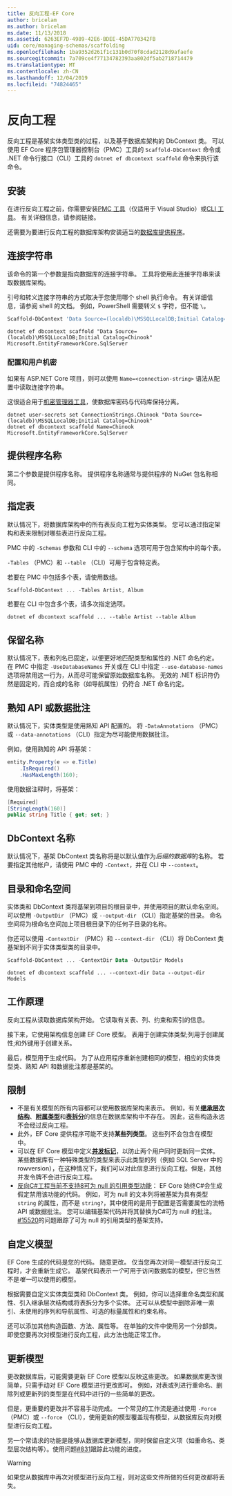 ```yaml
---
title: 反向工程-EF Core
author: bricelam
ms.author: bricelam
ms.date: 11/13/2018
ms.assetid: 6263EF7D-4989-42E6-BDEE-45DA770342FB
uid: core/managing-schemas/scaffolding
ms.openlocfilehash: 1ba9352d261f1c131b0d70f8cdad2128d9afaefe
ms.sourcegitcommit: 7a709ce4f77134782393aa802df5ab2718714479
ms.translationtype: MT
ms.contentlocale: zh-CN
ms.lasthandoff: 12/04/2019
ms.locfileid: "74824465"
---
```

# <a name="reverse-engineering"></a>反向工程

反向工程是基架实体类型类的过程，以及基于数据库架构的 DbContext 类。 可以使用 EF Core 程序包管理器控制台（PMC）工具的 `Scaffold-DbContext` 命令或 .NET 命令行接口（CLI）工具的 `dotnet ef dbcontext scaffold` 命令来执行该命令。

## <a name="installing"></a>安装

在进行反向工程之前，你需要安装[PMC 工具](xref:core/miscellaneous/cli/powershell)（仅适用于 Visual Studio）或[CLI 工具](xref:core/miscellaneous/cli/dotnet)。 有关详细信息，请参阅链接。

还需要为要进行反向工程的数据库架构安装适当的[数据库提供程序](xref:core/providers/index)。

## <a name="connection-string"></a>连接字符串

该命令的第一个参数是指向数据库的连接字符串。 工具将使用此连接字符串来读取数据库架构。

引号和转义连接字符串的方式取决于您使用哪个 shell 执行命令。 有关详细信息，请参阅 shell 的文档。 例如，PowerShell 需要转义 `$` 字符，但不能 `\`。

``` powershell
Scaffold-DbContext 'Data Source=(localdb)\MSSQLLocalDB;Initial Catalog=Chinook' Microsoft.EntityFrameworkCore.SqlServer
```

```dotnetcli
dotnet ef dbcontext scaffold "Data Source=(localdb)\MSSQLLocalDB;Initial Catalog=Chinook" Microsoft.EntityFrameworkCore.SqlServer
```

### <a name="configuration-and-user-secrets"></a>配置和用户机密

如果有 ASP.NET Core 项目，则可以使用 `Name=<connection-string>` 语法从配置中读取连接字符串。

这很适合用于[机密管理器工具](https://docs.microsoft.com/aspnet/core/security/app-secrets#secret-manager)，使数据库密码与代码库保持分离。

```dotnetcli
dotnet user-secrets set ConnectionStrings.Chinook "Data Source=(localdb)\MSSQLLocalDB;Initial Catalog=Chinook"
dotnet ef dbcontext scaffold Name=Chinook Microsoft.EntityFrameworkCore.SqlServer
```

## <a name="provider-name"></a>提供程序名称

第二个参数是提供程序名称。 提供程序名称通常与提供程序的 NuGet 包名称相同。

## <a name="specifying-tables"></a>指定表

默认情况下，将数据库架构中的所有表反向工程为实体类型。 您可以通过指定架构和表来限制对哪些表进行反向工程。

PMC 中的 `-Schemas` 参数和 CLI 中的 `--schema` 选项可用于包含架构中的每个表。

`-Tables` （PMC）和 `--table` （CLI）可用于包含特定表。

若要在 PMC 中包括多个表，请使用数组。

``` powershell
Scaffold-DbContext ... -Tables Artist, Album
```

若要在 CLI 中包含多个表，请多次指定选项。

```dotnetcli
dotnet ef dbcontext scaffold ... --table Artist --table Album
```

## <a name="preserving-names"></a>保留名称

默认情况下，表和列名已固定，以便更好地匹配类型和属性的 .NET 命名约定。 在 PMC 中指定 `-UseDatabaseNames` 开关或在 CLI 中指定 `--use-database-names` 选项将禁用这一行为，从而尽可能保留原始数据库名称。 无效的 .NET 标识符仍然是固定的，而合成的名称（如导航属性）仍符合 .NET 命名约定。

## <a name="fluent-api-or-data-annotations"></a>熟知 API 或数据批注

默认情况下，实体类型是使用熟知 API 配置的。 将 `-DataAnnotations` （PMC）或 `--data-annotations` （CLI）指定为尽可能使用数据批注。

例如，使用熟知的 API 将基架：

``` csharp
entity.Property(e => e.Title)
    .IsRequired()
    .HasMaxLength(160);
```

使用数据注释时，将基架：

``` csharp
[Required]
[StringLength(160)]
public string Title { get; set; }
```

## <a name="dbcontext-name"></a>DbContext 名称

默认情况下，基架 DbContext 类名称将是以默认值作为*后缀的数据库*的名称。 若要指定其他帐户，请使用 PMC 中的 `-Context`，并在 CLI 中 `--context`。

## <a name="directories-and-namespaces"></a>目录和命名空间

实体类和 DbContext 类将基架到项目的根目录中，并使用项目的默认命名空间。 可以使用 `-OutputDir` （PMC）或 `--output-dir` （CLI）指定基架的目录。 命名空间将为根命名空间加上项目根目录下的任何子目录的名称。

你还可以使用 `-ContextDir` （PMC）和 `--context-dir` （CLI）将 DbContext 类基架到不同于实体类型类的目录中。

``` powershell
Scaffold-DbContext ... -ContextDir Data -OutputDir Models
```

```dotnetcli
dotnet ef dbcontext scaffold ... --context-dir Data --output-dir Models
```

## <a name="how-it-works"></a>工作原理

反向工程从读取数据库架构开始。 它读取有关表、列、约束和索引的信息。

接下来，它使用架构信息创建 EF Core 模型。 表用于创建实体类型;列用于创建属性;和外键用于创建关系。

最后，模型用于生成代码。 为了从应用程序重新创建相同的模型，相应的实体类型类、熟知 API 和数据批注都是基架的。

## <a name="limitations"></a>限制

* 不是有关模型的所有内容都可以使用数据库架构来表示。 例如，有关[**继承层次结构**](../modeling/inheritance.md)、[**附属类型**](../modeling/owned-entities.md)和[**表拆分**](../modeling/table-splitting.md)的信息在数据库架构中不存在。 因此，这些构造永远不会经过反向工程。
* 此外，EF Core 提供程序可能不支持**某些列类型**。 这些列不会包含在模型中。
* 可以在 EF Core 模型中定义[**并发标记**](../modeling/concurrency.md)，以防止两个用户同时更新同一实体。 某些数据库有一种特殊类型的类型来表示此类型的列（例如 SQL Server 中的 rowversion），在这种情况下，我们可以对此信息进行反向工程。但是，其他并发令牌不会进行反向工程。
* [反向C#工程当前不支持8可为 null 的引用类型功能](/dotnet/csharp/tutorials/nullable-reference-types)： EF Core 始终C#会生成假定禁用该功能的代码。 例如，可为 null 的文本列将被基架为具有类型 `string` 的属性，而不是 `string?`，其中使用的是用于配置是否需要属性的流畅 API 或数据批注。 您可以编辑基架代码并将其替换为C#可为 null 的批注。 [#15520](https://github.com/aspnet/EntityFrameworkCore/issues/15520)的问题跟踪了可为 null 的引用类型的基架支持。

## <a name="customizing-the-model"></a>自定义模型

EF Core 生成的代码是您的代码。 随意更改。 仅当您再次对同一模型进行反向工程时，才会重新生成它。 基架代码表示*一个*可用于访问数据库的模型，但它当然不是*唯一*可以使用的模型。

根据需要自定义实体类型类和 DbContext 类。 例如，你可以选择重命名类型和属性、引入继承层次结构或将表拆分为多个实体。 还可以从模型中删除非唯一索引、未使用的序列和导航属性、可选的标量属性和约束名称。

还可以添加其他构造函数、方法、属性等。 在单独的文件中使用另一个分部类。 即使您要再次对模型进行反向工程，此方法也能正常工作。

## <a name="updating-the-model"></a>更新模型

更改数据库后，可能需要更新 EF Core 模型以反映这些更改。 如果数据库更改很简单，只需手动对 EF Core 模型进行更改即可。 例如，对表或列进行重命名、删除列或更新列的类型是在代码中进行的一些简单的更改。

但是，更重要的更改并不容易手动完成。 一个常见的工作流是通过使用 `-Force` （PMC）或 `--force` （CLI），使用更新的模型覆盖现有模型，从数据库反向对模型进行反向工程。

另一个常请求的功能是能够从数据库更新模型，同时保留自定义项（如重命名、类型层次结构等）。使用问题[#831](https://github.com/aspnet/EntityFrameworkCore/issues/831)跟踪此功能的进度。

> [!WARNING]
> 如果您从数据库中再次对模型进行反向工程，则对这些文件所做的任何更改都将丢失。
